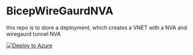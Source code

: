 # BicepWireGaurdNVA
this repo is to store a deployment, which creates a VNET with a NVA and wiregaurd tunnel NVA  


[![Deploy to Azure](https://aka.ms/deploytoazurebutton)](https://portal.azure.com/#create/Microsoft.Template/uri/https%3A%2F%2Fgithub.com%2FMicrosoftAzureAaron%2FBicepWireGaurdNVA%2Fraw%2Frefs%2Fheads%2Fmain%2FMain.json)
